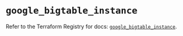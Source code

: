 # `google_bigtable_instance`

Refer to the Terraform Registry for docs: [`google_bigtable_instance`](https://registry.terraform.io/providers/hashicorp/google/6.24.0/docs/resources/bigtable_instance).
